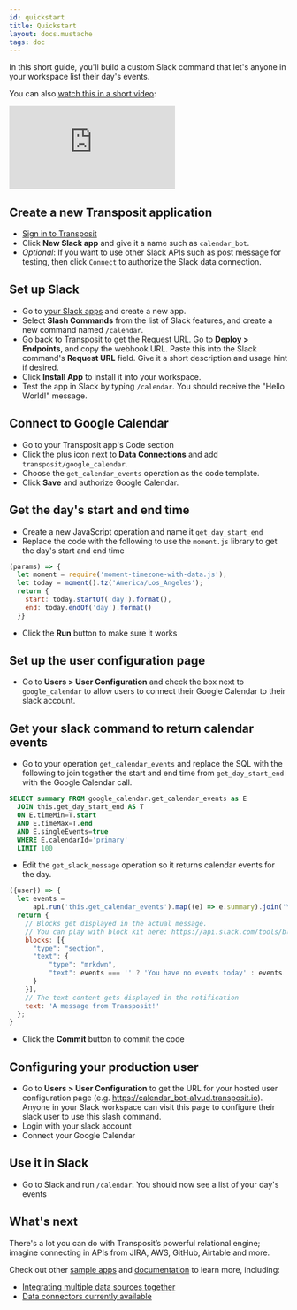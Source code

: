 ```yaml
---
id: quickstart
title: Quickstart
layout: docs.mustache
tags: doc
---
```


In this short guide, you'll build a custom Slack command that let's anyone in your workspace list their day's events.

You can also [watch this in a short video](https://youtu.be/D-yfw057uGk):

<div class="video-container">
<iframe src="https://www.youtube.com/embed/D-yfw057uGk"  frameborder="0" allow="accelerometer; autoplay; encrypted-media; gyroscope; picture-in-picture" allowfullscreen></iframe>
</div>

## Create a new Transposit application
- [Sign in to Transposit](https://console.transposit.com/)
- Click **New Slack app** and give it a name such as `calendar_bot`.
- *Optional*: If you want to use other Slack APIs such as post message for testing, then click `Connect` to authorize the Slack data connection.

## Set up Slack
- Go to [your Slack apps](https://api.slack.com/apps) and create a new app.
- Select **Slash Commands** from the list of Slack features, and create a new command named `/calendar`.
- Go back to Transposit to get the Request URL. Go to **Deploy &gt; Endpoints**, and copy the webhook URL. Paste this into the Slack command's **Request URL** field. Give it a short description and usage hint if desired.
- Click **Install App** to install it into your workspace.
- Test the app in Slack by typing `/calendar`. You should receive the "Hello World!" message.

## Connect to Google Calendar
- Go to your Transposit app's Code section
- Click the plus icon next to **Data Connections** and add `transposit/google_calendar`.
- Choose the `get_calendar_events` operation as the code template.
- Click **Save** and authorize Google Calendar.

## Get the day's start and end time
- Create a new JavaScript operation and name it `get_day_start_end`
- Replace the code with the following to use the `moment.js` library to get the day's start and end time

```javascript
(params) => {
  let moment = require('moment-timezone-with-data.js');
  let today = moment().tz('America/Los_Angeles');
  return {
    start: today.startOf('day').format(),
    end: today.endOf('day').format()
  }}
  ```
- Click the **Run** button to make sure it works

## Set up the user configuration page
- Go to **Users &gt; User Configuration** and check the box next to `google_calendar` to allow users to connect their Google Calendar to their slack account.

## Get your slack command to return calendar events
- Go to your operation `get_calendar_events` and replace the SQL with the following to join together the start and end time from `get_day_start_end` with the Google Calendar call.

```sql
SELECT summary FROM google_calendar.get_calendar_events as E
  JOIN this.get_day_start_end AS T
  ON E.timeMin=T.start
  AND E.timeMax=T.end
  AND E.singleEvents=true
  WHERE E.calendarId='primary'
  LIMIT 100
```

- Edit the `get_slack_message` operation so it returns calendar events for the day.

```javascript
({user}) => {
  let events =
      api.run('this.get_calendar_events').map((e) => e.summary).join('\n');
  return {
    // Blocks get displayed in the actual message. 
    // You can play with block kit here: https://api.slack.com/tools/block-kit-builder
    blocks: [{
      "type": "section",
      "text": {
          "type": "mrkdwn",
          "text": events === '' ? 'You have no events today' : events
      }
    }],
    // The text content gets displayed in the notification
    text: 'A message from Transposit!'
  };
}
```

- Click the **Commit** button to commit the code

## Configuring your production user
- Go to **Users &gt; User Configuration** to get the URL for your hosted user configuration page (e.g. https://calendar_bot-a1vud.transposit.io). Anyone in your Slack workspace can visit this page to configure their slack user to use this slash command.
- Login with your slack account
- Connect your Google Calendar

## Use it in Slack
- Go to Slack and run `/calendar`. You should now see a list of your day's events

## What's next
There's a lot you can do with Transposit’s powerful relational engine; imagine connecting in APIs from JIRA, AWS, GitHub, Airtable and more.

Check out other [sample apps](https://www.transposit.com/apps/) and [documentation](https://www.transposit.com/docs/) to learn more, including:

* [Integrating multiple data sources together](/docs/get-started/sql-quickstart)
* [Data connectors currently available](/docs/references/data-connectors)
